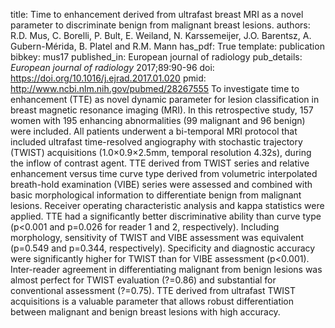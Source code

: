 title: Time to enhancement derived from ultrafast breast MRI as a novel parameter to discriminate benign from malignant breast lesions.
authors: R.D. Mus, C. Borelli, P. Bult, E. Weiland, N. Karssemeijer, J.O. Barentsz, A. Gubern-Mérida, B. Platel and R.M. Mann
has_pdf: True
template: publication
bibkey: mus17
published_in: European journal of radiology
pub_details: <i>European journal of radiology</i> 2017;89:90-96
doi: https://doi.org/10.1016/j.ejrad.2017.01.020
pmid: http://www.ncbi.nlm.nih.gov/pubmed/28267555
To investigate time to enhancement (TTE) as novel dynamic parameter for lesion classification in breast magnetic resonance imaging (MRI). In this retrospective study, 157 women with 195 enhancing abnormalities (99 malignant and 96 benign) were included. All patients underwent a bi-temporal MRI protocol that included ultrafast time-resolved angiography with stochastic trajectory (TWIST) acquisitions (1.0×0.9×2.5mm, temporal resolution 4.32s), during the inflow of contrast agent. TTE derived from TWIST series and relative enhancement versus time curve type derived from volumetric interpolated breath-hold examination (VIBE) series were assessed and combined with basic morphological information to differentiate benign from malignant lesions. Receiver operating characteristic analysis and kappa statistics were applied. TTE had a significantly better discriminative ability than curve type (p<0.001 and p=0.026 for reader 1 and 2, respectively). Including morphology, sensitivity of TWIST and VIBE assessment was equivalent (p=0.549 and p=0.344, respectively). Specificity and diagnostic accuracy were significantly higher for TWIST than for VIBE assessment (p<0.001). Inter-reader agreement in differentiating malignant from benign lesions was almost perfect for TWIST evaluation (?=0.86) and substantial for conventional assessment (?=0.75). TTE derived from ultrafast TWIST acquisitions is a valuable parameter that allows robust differentiation between malignant and benign breast lesions with high accuracy.

